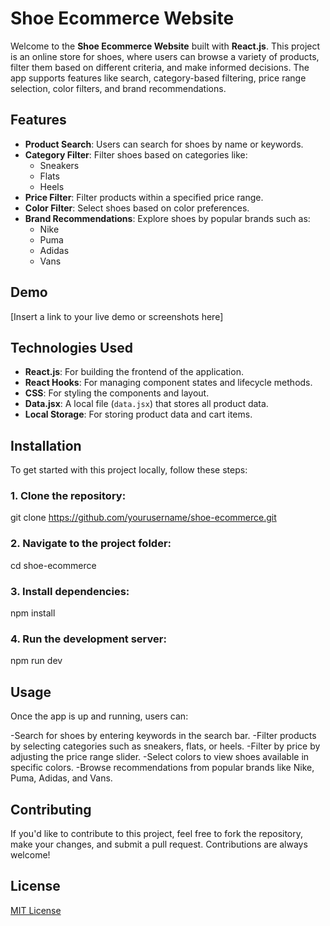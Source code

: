 # Shoe Ecommerce Website

Welcome to the **Shoe Ecommerce Website** built with **React.js**. This project is an online store for shoes, where users can browse a variety of products, filter them based on different criteria, and make informed decisions. The app supports features like search, category-based filtering, price range selection, color filters, and brand recommendations.

## Features

- **Product Search**: Users can search for shoes by name or keywords.
- **Category Filter**: Filter shoes based on categories like:
  - Sneakers
  - Flats
  - Heels
- **Price Filter**: Filter products within a specified price range.
- **Color Filter**: Select shoes based on color preferences.
- **Brand Recommendations**: Explore shoes by popular brands such as:
  - Nike
  - Puma
  - Adidas
  - Vans

## Demo

[Insert a link to your live demo or screenshots here]

## Technologies Used

- **React.js**: For building the frontend of the application.
- **React Hooks**: For managing component states and lifecycle methods.
- **CSS**: For styling the components and layout.
- **Data.jsx**: A local file (`data.jsx`) that stores all product data.
- **Local Storage**: For storing product data and cart items.

## Installation

To get started with this project locally, follow these steps:

### 1. Clone the repository:
git clone https://github.com/yourusername/shoe-ecommerce.git

### 2. Navigate to the project folder:
cd shoe-ecommerce

### 3. Install dependencies:
npm install

### 4. Run the development server:
npm run dev

## Usage
Once the app is up and running, users can:

-Search for shoes by entering keywords in the search bar.
-Filter products by selecting categories such as sneakers, flats, or heels.
-Filter by price by adjusting the price range slider.
-Select colors to view shoes available in specific colors.
-Browse recommendations from popular brands like Nike, Puma, Adidas, and Vans.

## Contributing
If you'd like to contribute to this project, feel free to fork the repository, make your changes, and submit a pull request. Contributions are always welcome!

## License
[MIT License](LICENSE)